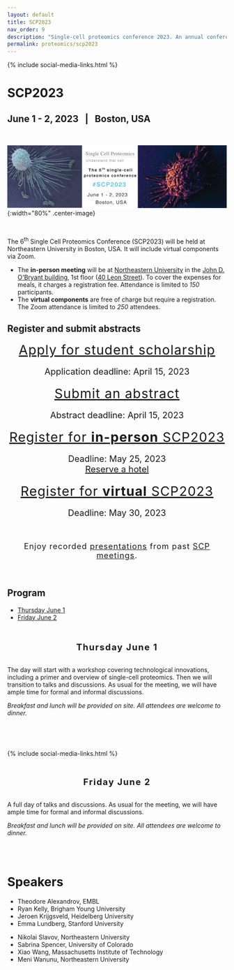 ```yaml
---
layout: default
title: SCP2023
nav_order: 9
description: "Single-cell proteomics conference 2023. An annual conference for interactive discussions and presentations in the fields of single-cell biology, sensitive proteomics, single-cell omics and computational biology."
permalink: proteomics/scp2023
---
```

{% include social-media-links.html %}

# SCP2023
## June 1 - 2,  2023   &nbsp; |  &nbsp;  Boston, USA  



&nbsp;

![](photos/SCP2023_Single-Cell-Proteomics-Conference_Header.jpg){:width="80%" .center-image}

&nbsp;



The 6<sup>th</sup> Single Cell Proteomics Conference (SCP2023) will be held at Northeastern University in Boston, USA. It will include virtual components via Zoom.
* The **in-person meeting** will be at [Northeastern University](https://center.single-cell.net/) in the [John D. O'Bryant building](https://goo.gl/maps/bmtkmHuFHGC9w8Db8), 1st floor (<a href="https://www.northeastern.edu/campusmap/printable/campusmap15.pdf">40 Leon Street</a>). To cover the expenses for meals, it charges a registration fee. Attendance is limited to *150* participants.
* The **virtual components** are free of charge but require a registration. The Zoom attendance is limited to *250* attendees.







## Register and submit abstracts

<div style="font-size: 30px; letter-spacing: 1.2px; text-align: center;"><a href="https://forms.gle/RoeYjf5g2XS2uaff9" target="_blank" rel="noopener noreferrer">Apply for student scholarship</a> </div>
<p style="text-align: center; font-size: 20px;">Application deadline: April 15, 2023</p>


<div style="font-size: 30px; letter-spacing: 1.2px; text-align: center;"><a href="https://forms.gle/tLPeZ84HgCUPdr3L9" target="_blank" rel="noopener noreferrer">Submit an abstract</a></div>
<p style="text-align: center; font-size: 20px;">Abstract deadline: April 15, 2023</p>




<div style="font-size: 30px; letter-spacing: 1.2px; text-align: center;"><a href=" https://commerce.cashnet.com/SFSCP" target="_blank" >Register for <strong>in-person</strong> SCP2023</a></div>
<p style="text-align: center; font-size: 20px;">Deadline: May 25, 2023 <br>
<a href="https://single-cell.net/SCP_Meeting/Hotels_2023" target="_blank" rel="noopener noreferrer">Reserve a hotel</a></p>


<div style="font-size: 30px; letter-spacing: 1.2px; text-align: center;"><a href="https://forms.gle/EK57PTcNzFMCzd4u9" target="_blank" >Register for <strong>virtual</strong> SCP2023</a></div>
<p style="text-align: center; font-size: 20px;">Deadline: May 30, 2023</p>



<br>
<br>
<div style="font-size:18px; letter-spacing: 1.2px; text-align: center;">
Enjoy recorded <a href="http://youtube.slavovlab.net" >presentations</a> from past <a href="https://slavovlab.net/research.htm#Single-Cell-Proteomics-Conference" >SCP meetings</a>.
</div>



<br>
<br>

## Program
* [Thursday June 1](#day1)
* [Friday June 2](#day2)


<br>
<br>

<div style="font-size: 20px; letter-spacing: 1.8px; text-align: center;" id="day1"><strong>Thursday June 1</strong> </div>
<br>

The day will start with a workshop covering technological innovations, including a primer and overview of single-cell proteomics. Then we will transition to talks and discussions. As usual for the meeting, we will have ample time for formal and informal discussions.   

*Breakfast and lunch will be provided on site. All attendees are welcome to dinner.*

<br>


&nbsp;

 {% include social-media-links.html %}

&nbsp;
<br>

<div style="font-size: 20px; letter-spacing: 1.8px; text-align: center;" id="day2"><strong>Friday June 2</strong> </div>
<br>

A full day of talks and discussions. As usual for the meeting, we will have ample time for formal and informal discussions.   

*Breakfast and lunch will be provided on site. All attendees are welcome to dinner.*

<br>


<br>



# Speakers

* Theodore Alexandrov, EMBL <!--  I will schedule your talk for Friday Jun 2nd -->
* Ryan Kelly, Brigham Young University
* Jeroen Krijgsveld, Heidelberg University
* Emma Lundberg, Stanford University
<!-- * Erwin Schoof, Technical University of Denmark ?
* Neil Kelleher ? -->
* Nikolai Slavov, Northeastern University
* Sabrina Spencer, University of Colorado
* Xiao Wang, Massachusetts Institute of Technology
* Meni Wanunu, Northeastern University
<!-- * John Yates, The Scripps Research Institute -->


<!--
* Peter Nemes, University of Maryland
* Alexey Nesvizhskii, University of Michigan
* Aleksandra Petelski, Northeastern University
* Chris Rose, Genentech

* Savas Tay, University of Chicago
* Catherine Wong, Peking University Health Science Center


## Speakers

* Kristin Burnum-Johnson, PNNL
* Jürgen Cox,	Max Planck Institute of Biochemistry
* Amy Herr, UC Berkeley
* Ryan Kelly, Brigham Young University
* Jeroen Krijgsveld, Heidelberg University
* Emma Lundberg, KTH Royal Institute of Technology
* Matthias Mann, Max Planck Institute of Biochemistry
* Peter Nemes, University of Maryland
* Nikolai Slavov,	Northeastern University
* Peter Smibert, New York Genome Center
* John Yates, The Scripps Research Institute

* Ruedi Aebersold, ETH Zurich
* Chloe Baron, Harvard Medical School
* Sean Bendall, Stanford University

* Bogdan Budnik, Harvard University
* Akos Vegvari, Karolinska Institutet
* Catherine Wong, Peking University Health Science Center
* Sydney Shaffer, University of Pennsylvania
* Tami Geiger,	Tel Aviv University
* Luca Pinello, Harvard Medical School
* Jessica, Polka, ASAPbio  

-->




<!--

&nbsp;

# Sponsors

## Gold sponsors

![](https://slavovlab.net/index_files/Funders/pa_frontiers_group_circlelogo_rgb.png){:width="50%" .center-image}

&nbsp;

&nbsp;

![]({{site.baseurl}}/sponsors/Bruker.png){:width="40%" .center-image}

&nbsp;

&nbsp;

![]({{site.baseurl}}/sponsors/Thermo.png){:width="50%" .center-image}
&nbsp;

&nbsp;


 ![]({{site.baseurl}}/sponsors/CELLENION_690x690pxl.png){:width="50%" .center-image}


&nbsp;

&nbsp;


## Silver sponsors

![]({{site.baseurl}}/sponsors/IO_Pos_2Colour.png){:width="30%" .center-image}

&nbsp;

&nbsp;

![]({{site.baseurl}}/sponsors/ESI_Logo.jpg){:width="30%" .center-image}

&nbsp;

&nbsp;



<!--
 &nbsp;

## Sponsors

  ![]({{site.baseurl}}/sponsors/Thermo.png){:width="50%" .center-image}









  &nbsp;
  -->

